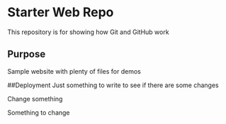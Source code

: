 # Starter Web Repo

This repository is for showing how Git and GitHub work

## Purpose

Sample website with plenty of files for demos

##Deployment
Just something to write to see if there are some changes

Change something

Something to change
